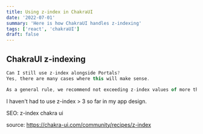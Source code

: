 ```yaml
---
title: Using z-index in ChakraUI
date: '2022-07-01'
summary: 'Here is how ChakraUI handles z-indexing'
tags: ['react', 'chakraUI']
draft: false
---
```


## ChakraUI z-indexing

```js
Can I still use z-index alongside Portals?
Yes, there are many cases where this will make sense.

As a general rule, we recommend not exceeding z-index values of more than 1 or 2, and to use stacking contexts to combat more complex stacking issues.
```

I haven't had to use z-index > 3 so far in my app design.

SEO: z-index chakra ui

source: https://chakra-ui.com/community/recipes/z-index
